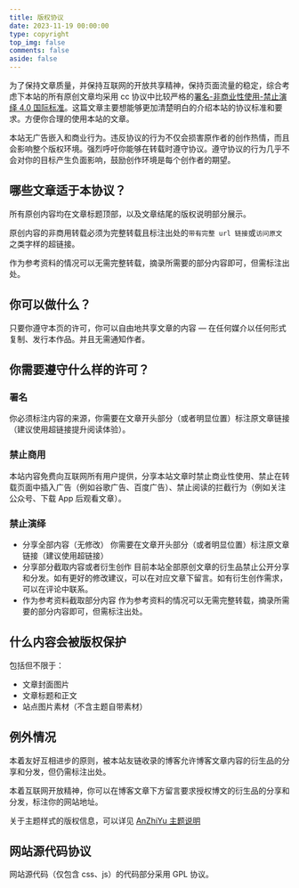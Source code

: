 ```yaml
---
title: 版权协议
date: 2023-11-19 00:00:00
type: copyright
top_img: false
comments: false
aside: false
---
```

为了保持文章质量，并保持互联网的开放共享精神，保持页面流量的稳定，综合考虑下本站的所有原创文章均采用 cc 协议中比较严格的[署名-非商业性使用-禁止演绎 4.0 国际标准](https://creativecommons.org/licenses/by-nc-nd/4.0/deed.zh)。这篇文章主要想能够更加清楚明白的介绍本站的协议标准和要求。方便你合理的使用本站的文章。

本站无广告嵌入和商业行为。违反协议的行为不仅会损害原作者的创作热情，而且会影响整个版权环境。强烈呼吁你能够在转载时遵守协议。遵守协议的行为几乎不会对你的目标产生负面影响，鼓励创作环境是每个创作者的期望。

## 哪些文章适于本协议？

所有原创内容均在文章标题顶部，以及文章结尾的版权说明部分展示。

原创内容的非商用转载必须为完整转载且标注出处的`带有完整 url 链接`或`访问原文`之类字样的超链接。

作为参考资料的情况可以无需完整转载，摘录所需要的部分内容即可，但需标注出处。

## 你可以做什么？

只要你遵守本页的许可，你可以自由地共享文章的内容 — 在任何媒介以任何形式复制、发行本作品。并且无需通知作者。

## 你需要遵守什么样的许可？

### 署名

你必须标注内容的来源，你需要在文章开头部分（或者明显位置）标注原文章链接（建议使用超链接提升阅读体验）。

### 禁止商用

本站内容免费向互联网所有用户提供，分享本站文章时禁止商业性使用、禁止在转载页面中插入广告（例如谷歌广告、百度广告）、禁止阅读的拦截行为（例如关注公众号、下载 App 后观看文章）。

### 禁止演绎

- 分享全部内容（无修改）
  你需要在文章开头部分（或者明显位置）标注原文章链接（建议使用超链接）
- 分享部分截取内容或者衍生创作
  目前本站全部原创文章的衍生品禁止公开分享和分发。如有更好的修改建议，可以在对应文章下留言。如有衍生创作需求，可以在评论中联系。
- 作为参考资料截取部分内容
  作为参考资料的情况可以无需完整转载，摘录所需要的部分内容即可，但需标注出处。

## 什么内容会被版权保护

包括但不限于：

- 文章封面图片
- 文章标题和正文
- 站点图片素材（不含主题自带素材）

## 例外情况

本着友好互相进步的原则，被本站友链收录的博客允许博客文章内容的衍生品的分享和分发，但仍需标注出处。

本着互联网开放精神，你可以在博客文章下方留言要求授权博文的衍生品的分享和分发，标注你的网站地址。

关于主题样式的版权信息，可以详见 [AnZhiYu 主题说明](https://blog.anheyu.com/update/)

## 网站源代码协议

网站源代码（仅包含 css、js）的代码部分采用 GPL 协议。